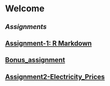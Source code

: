 # **Welcome**
## *Assignments*
## **[Assignment-1: R Markdown](assignment_1_rmarkdown.html)**
## **[Bonus_assignment](bonus_assignment.html)**
## **[Assignment2-Electricity_Prices](Assignment2-Electricity_Prices.html)**
